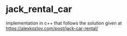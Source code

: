# jack_rental_car

implementation in c++ that follows the solution given at https://alexkozlov.com/post/jack-car-rental/
